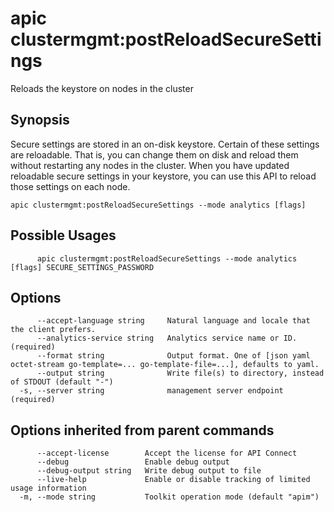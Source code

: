 # apic clustermgmt:postReloadSecureSettings

Reloads the keystore on nodes in the cluster

## Synopsis

Secure settings are stored in an on-disk keystore. Certain of these settings are reloadable. That is, you can change them on disk and reload them without restarting any nodes in the cluster. When you have updated reloadable secure settings in your keystore, you can use this API to reload those settings on each node.

```
apic clustermgmt:postReloadSecureSettings --mode analytics [flags]
```

## Possible Usages

```
      apic clustermgmt:postReloadSecureSettings --mode analytics [flags] SECURE_SETTINGS_PASSWORD
```

## Options

```
      --accept-language string     Natural language and locale that the client prefers.
      --analytics-service string   Analytics service name or ID. (required)
      --format string              Output format. One of [json yaml octet-stream go-template=... go-template-file=...], defaults to yaml.
      --output string              Write file(s) to directory, instead of STDOUT (default "-")
  -s, --server string              management server endpoint (required)
```

## Options inherited from parent commands

```
      --accept-license        Accept the license for API Connect
      --debug                 Enable debug output
      --debug-output string   Write debug output to file
      --live-help             Enable or disable tracking of limited usage information
  -m, --mode string           Toolkit operation mode (default "apim")
```
